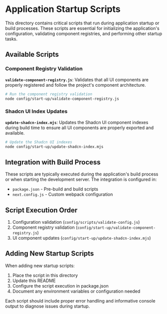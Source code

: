 # Application Startup Scripts

This directory contains critical scripts that run during application startup or build processes. These scripts are essential for initializing the application's configuration, validating component registries, and performing other startup tasks.

## Available Scripts

### Component Registry Validation

**`validate-component-registry.js`**: Validates that all UI components are properly registered and follow the project's component architecture.

```bash
# Run the component registry validation
node config/start-up/validate-component-registry.js
```

### Shadcn UI Index Updates

**`update-shadcn-index.mjs`**: Updates the Shadcn UI component indexes during build time to ensure all UI components are properly exported and available.

```bash
# Update the Shadcn UI indexes
node config/start-up/update-shadcn-index.mjs
```

## Integration with Build Process

These scripts are typically executed during the application's build process or when starting the development server. The integration is configured in:

- `package.json` - Pre-build and build scripts
- `next.config.js` - Custom webpack configuration

## Script Execution Order

1. Configuration validation (`config/scripts/validate-config.js`)
2. Component registry validation (`config/start-up/validate-component-registry.js`)
3. UI component updates (`config/start-up/update-shadcn-index.mjs`)

## Adding New Startup Scripts

When adding new startup scripts:

1. Place the script in this directory
2. Update this README
3. Configure the script execution in package.json
4. Document any environment variables or configuration needed

Each script should include proper error handling and informative console output to diagnose issues during startup. 